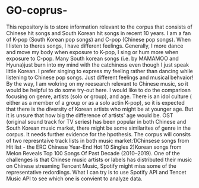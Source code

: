 # GO-coprus-
This repository is to store information relevant to the corpus that consists of Chinese hit songs and South Korean hit songs in recent 10 years. 
  I am a fan of K-pop (South Korean pop songs) and C-pop (Chinese pop songs). When I listen to theres songs, I have different feelings. Generally, I more dance and move my body when exposure to K-pop, I sing or hum more when exposure to C-pop. Many South korean songs (i.e. by MAMAMOO and Hyuna)just burn into my mind with the catchiness even though I just speak little Korean. I prefer singing to express my feeling rather than dancing while listening to Chinese pop songs. Just different feelings and musical behvaior! By the way, I am wokring on my reesearch relevant to Chinese music, so it would be helpful to do some try-out here. I would like to do the compariosn focusing on genre, artists (solo or group), and age. There is an idol culture ( either as a member of a group or as a solo actin K-pop), so it is expected that there is the diversity of Korean artists who might be at younger age. But it is unsure that how big the difference of artists' age would be. OST (original sound track for TV series) has been popular in both Chinese and South Korean music market, there might be some similarites of genre in the corpus. It needs further evidence for the hpothesis. The corpus will consits of two represntaive track lists in both music market:1)Chinsese songs from Hit list - the ERC Chinese Year-End Hot 10 Singles 2)Korean songs from Melon Reveals Top 100 Songs Of Past Decade (2010–2019). One of the challenges is that Chinese music artists or labels has distributed their music on Chinese streaming Tencent Music, Spotify might miss some of the representative redordings. What I can try is to use Spotify API and Tencet Music API to see which one is convient to analyze data. 
